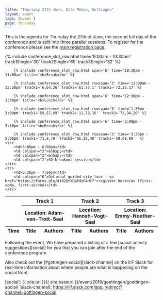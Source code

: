 ```yaml
---
title: "Thursday 27th June, Alte Mensa, Göttingen"
layout: event
tags: [event ]
page: thursday
---
```


This is the agenda for Thursday the 27th of June, the second full day of the conference and is split into three parallel sessions. To register for the conference please see the [main registration page][registration].

<table class="api-table">
  <thead>
    <tr>
      <th rowspan="2"></th>
      <th colspan="2">Track 1</th>
      <th colspan="2">Track 2</th>
      <th colspan="2">Track 3</th>
     </tr>
     <tr>
      <th colspan="2">Location: Adam-von-Trott-Saal</th>
      <th colspan="2">Location: Hannah-Vogt-Saal</th>
      <th colspan="2">Location: Emmy-Noether-Saal</th>
     </tr>
    <tr>
      <th>Time</th>
      <th>Title</th>
      <th>Authors</th>
      <th>Title</th>
      <th>Authors</th>
      <th>Title</th>
      <th>Authors</th>
    </tr>
  </thead>
  <tbody>
        {% include conference_slot_row.html time='9:00am - 10:30am' track1Single='30' track2Single='65' track3Single='32' %}

        {% include conference_slot_row.html span='6' time='10:30am - 11:00am' title='<b>Break</b>' %}

        {% include conference_slot_row.html rowspan='3' time='11:00am - 12:30pm' track1='6,64,26' track2='61,75,1' track3='72,25,17' %} 

        {% include conference_slot_row.html span='6' time='12:30pm - 1:30pm' title='<b>Lunch</b>' %}

        {% include conference_slot_row.html rowspan='3' time='1:30pm - 3:00pm' track1='59,57,69' track2='11,78,16'  track3='73,34,20' %}

        {% include conference_slot_row.html span='6' time='3:00pm - 3:30pm' title='<b>Break</b>' %}

        {% include conference_slot_row.html rowspan='3' time='3:30pm - 5:00pm' track1='71,8,79' track2='56,29,48' track3='60,68,80'  %}
    <tr>
        <td>5:00pm - 6:00pm</td>
        <td colspan="2">&nbsp;</td>
        <td colspan="2">&nbsp;</td>
        <td colspan="2">3D breakout session</td>
    </tr>
    <tr>
        <td>5:30pm - 7:00pm</td>
        <td colspan="6">Optional guided city tour - <a href="https://forms.gle/4t82DtYDaFdzF4Hr7">register here</a> (first-come, first-served)</td>
    </tr>

  </tbody>
</table>

Following the event, We have prepared a listing of a few [social activity suggestions][social] for you that you can join after the end of the conference program.

Also check out the [#göttingen-social][slack-channel] on the IIIF Slack for real-time information about where people are what is happening on the social front.


<!-- Need to find space for:

56 archives
65 Museums


plus 50 mins of lightning talks... 

space for 3 panels on Friday... 


-->

[registration]: https://www.eventbrite.co.uk/e/2019-iiif-annual-conference-tickets-58796011453

[social]: {{ site.url }}{{ site.baseurl }}/event/2019/goettingen/goettingen-social/
[slack-channel]: https://iiif.slack.com/app_redirect?channel=göttingen-social
